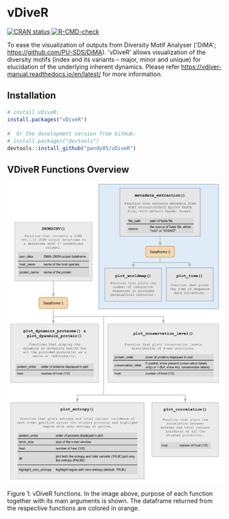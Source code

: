 # vDiveR

<!-- badges: start -->

[![CRAN status](https://www.r-pkg.org/badges/version/vDiveR)](https://CRAN.R-project.org/package=vDiveR)
[![R-CMD-check](https://github.com/pendy05/vDiveR/actions/workflows/R-CMD-check.yaml/badge.svg)](https://github.com/pendy05/vDiveR/actions/workflows/R-CMD-check.yaml)

<!-- badges: end -->

To ease the visualization of outputs from Diversity Motif Analyser ('DiMA';
<https://github.com/PU-SDS/DiMA>). 'vDiveR' allows visualization of the diversity
motifs (index and its variants – major, minor and unique) for elucidation of
the underlying inherent dynamics. Please refer <https://vdiver-manual.readthedocs.io/en/latest/>
for more information.

## Installation

```r
# install vDiveR:
install.packages("vDiveR")

#  Or the development version from GitHub:
# install.packages("devtools")
devtools::install_github("pendy05/vDiveR")

```

## VDiveR Functions Overview

<p align="center">
<img src="man/figures/vdiver_overview_chart.png" alt="overview on vDiveR functions." height="700"/>
</p>
Figure 1: vDiveR functions. In the image above, purpose of each function together with its main arguments is shown. The dataframe returned from the respective functions are colored in orange.
